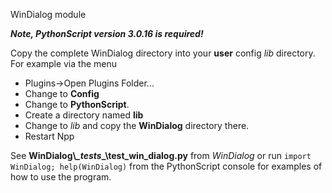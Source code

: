 
WinDialog module

***Note, PythonScript version 3.0.16 is required!***

Copy the complete WinDialog directory into your **user** config *lib* directory.
For example via the menu
- Plugins->Open Plugins Folder...
- Change to **Config**
- Change to **PythonScript**.
- Create a directory named **lib**
- Change to *lib* and copy the **WinDialog** directory there.
- Restart Npp

See **WinDialog\\_\_tests_\_\test_win_dialog.py** from *WinDialog* or run `import WinDialog; help(WinDialog)`
from the PythonScript console for examples of how to use the program.
